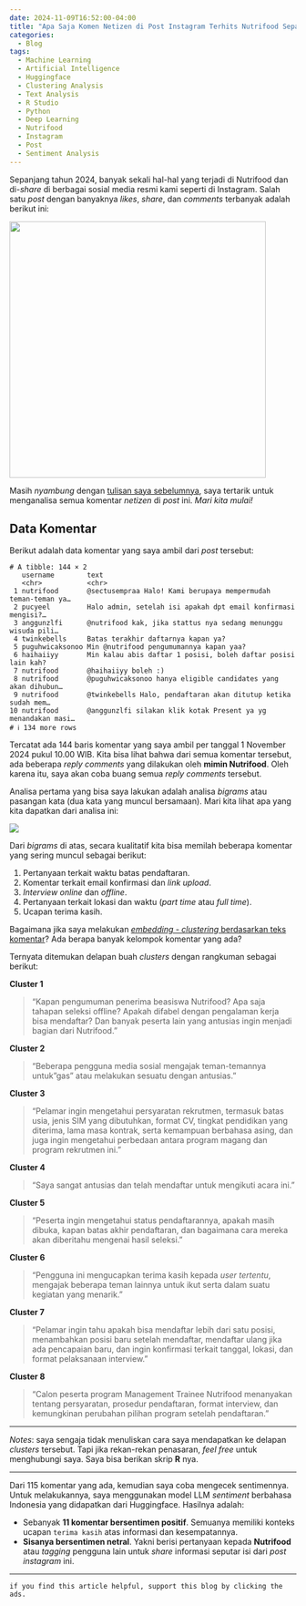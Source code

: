 ```yaml
---
date: 2024-11-09T16:52:00-04:00
title: "Apa Saja Komen Netizen di Post Instagram Terhits Nutrifood Sepanjang Tahun 2024"
categories:
  - Blog
tags:
  - Machine Learning
  - Artificial Intelligence
  - Huggingface
  - Clustering Analysis
  - Text Analysis
  - R Studio
  - Python
  - Deep Learning
  - Nutrifood
  - Instagram
  - Post
  - Sentiment Analysis
---
```


Sepanjang tahun 2024, banyak sekali hal-hal yang terjadi di Nutrifood
dan di-*share* di berbagai sosial media resmi kami seperti di Instagram.
Salah satu *post* dengan banyaknya *likes*, *share*, dan *comments*
terbanyak adalah berikut ini:

<img src="https://raw.githubusercontent.com/ikanx101/ikanx101.github.io/master/_posts/sentimentil/posig.png" width="450" />

Masih *nyambung* dengan [tulisan saya
sebelumnya](https://ikanx101.com/blog/llm-teks-clustering/), saya
tertarik untuk menganalisa semua komentar *netizen* di *post* ini. *Mari
kita mulai!*

## Data Komentar

Berikut adalah data komentar yang saya ambil dari *post* tersebut:

    # A tibble: 144 × 2
       username        text                                                         
       <chr>           <chr>                                                        
     1 nutrifood       @sectusempraa Halo! Kami berupaya mempermudah teman-teman ya…
     2 pucyeel         Halo admin, setelah isi apakah dpt email konfirmasi mengisi?…
     3 anggunzlfi      @nutrifood kak, jika stattus nya sedang menunggu wisuda pili…
     4 twinkebells     Batas terakhir daftarnya kapan ya?                           
     5 puguhwicaksonoo Min @nutrifood pengumumannya kapan yaa?                      
     6 haihaiiyy       Min kalau abis daftar 1 posisi, boleh daftar posisi lain kah?
     7 nutrifood       @haihaiiyy boleh :)                                          
     8 nutrifood       @puguhwicaksonoo hanya eligible candidates yang akan dihubun…
     9 nutrifood       @twinkebells Halo, pendaftaran akan ditutup ketika sudah mem…
    10 nutrifood       @anggunzlfi silakan klik kotak Present ya yg menandakan masi…
    # ℹ 134 more rows

Tercatat ada 144 baris komentar yang saya ambil per tanggal 1 November
2024 pukul 10.00 WIB. Kita bisa lihat bahwa dari semua komentar
tersebut, ada beberapa *reply comments* yang dilakukan oleh **mimin
Nutrifood**. Oleh karena itu, saya akan coba buang semua *reply
comments* tersebut.

Analisa pertama yang bisa saya lakukan adalah analisa *bigrams* atau
pasangan kata (dua kata yang muncul bersamaan). Mari kita lihat apa yang
kita dapatkan dari analisa ini:

![](https://raw.githubusercontent.com/ikanx101/ikanx101.github.io/master/_posts/sentimentil/post_files/figure-commonmark/unnamed-chunk-5-1.png)

Dari *bigrams* di atas, secara kualitatif kita bisa memilah beberapa
komentar yang sering muncul sebagai berikut:

1.  Pertanyaan terkait waktu batas pendaftaran.
2.  Komentar terkait email konfirmasi dan *link upload*.
3.  *Interview* *online* dan *offline*.
4.  Pertanyaan terkait lokasi dan waktu (*part time* atau *full time*).
5.  Ucapan terima kasih.

Bagaimana jika saya melakukan [*embedding - clustering* berdasarkan teks
komentar](https://ikanx101.com/blog/llm-teks-clustering/)? Ada berapa
banyak kelompok komentar yang ada?

Ternyata ditemukan delapan buah *clusters* dengan rangkuman sebagai
berikut:

**Cluster 1**

> “Kapan pengumuman penerima beasiswa Nutrifood? Apa saja tahapan
> seleksi offline? Apakah difabel dengan pengalaman kerja bisa
> mendaftar? Dan banyak peserta lain yang antusias ingin menjadi bagian
> dari Nutrifood.”

**Cluster 2**

> “Beberapa pengguna media sosial mengajak teman-temannya untuk”gas”
> atau melakukan sesuatu dengan antusias.”

**Cluster 3**

> “Pelamar ingin mengetahui persyaratan rekrutmen, termasuk batas usia,
> jenis SIM yang dibutuhkan, format CV, tingkat pendidikan yang
> diterima, lama masa kontrak, serta kemampuan berbahasa asing, dan juga
> ingin mengetahui perbedaan antara program magang dan program rekrutmen
> ini.”

**Cluster 4**

> “Saya sangat antusias dan telah mendaftar untuk mengikuti acara ini.”

**Cluster 5**

> “Peserta ingin mengetahui status pendaftarannya, apakah masih dibuka,
> kapan batas akhir pendaftaran, dan bagaimana cara mereka akan
> diberitahu mengenai hasil seleksi.”

**Cluster 6**

> “Pengguna ini mengucapkan terima kasih kepada *user tertentu*,
> mengajak beberapa teman lainnya untuk ikut serta dalam suatu kegiatan
> yang menarik.”

**Cluster 7**

> “Pelamar ingin tahu apakah bisa mendaftar lebih dari satu posisi,
> menambahkan posisi baru setelah mendaftar, mendaftar ulang jika ada
> pencapaian baru, dan ingin konfirmasi terkait tanggal, lokasi, dan
> format pelaksanaan interview.”

**Cluster 8**

> “Calon peserta program Management Trainee Nutrifood menanyakan tentang
> persyaratan, prosedur pendaftaran, format interview, dan kemungkinan
> perubahan pilihan program setelah pendaftaran.”

------------------------------------------------------------------------

*Notes*: saya sengaja tidak menuliskan cara saya mendapatkan ke delapan
*clusters* tersebut. Tapi jika rekan-rekan penasaran, *feel free* untuk
menghubungi saya. Saya bisa berikan skrip **R** nya.

------------------------------------------------------------------------

Dari 115 komentar yang ada, kemudian saya coba mengecek sentimennya.
Untuk melakukannya, saya menggunakan model LLM *sentiment* berbahasa
Indonesia yang didapatkan dari Huggingface. Hasilnya adalah:

- Sebanyak **11 komentar bersentimen positif**. Semuanya memiliki
  konteks ucapan `terima kasih` atas informasi dan kesempatannya.
- **Sisanya bersentimen netral**. Yakni berisi pertanyaan kepada
  **Nutrifood** atau *tagging* pengguna lain untuk *share* informasi
  seputar isi dari *post instagram* ini.

------------------------------------------------------------------------

`if you find this article helpful, support this blog by clicking the ads.`
